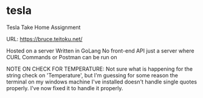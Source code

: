 # tesla
Tesla Take Home Assignment

URL: https://bruce.teitoku.net/

Hosted on a server
Written in GoLang
No front-end API just a server where CURL Commands or Postman can be run on

NOTE ON CHECK FOR TEMPERATURE:
Not sure what is happening for the string check on 'Temperature', but I'm guessing for some reason the terminal on my windows machine I've installed doesn't handle single quotes properly. I've now fixed it to handle it properly.

